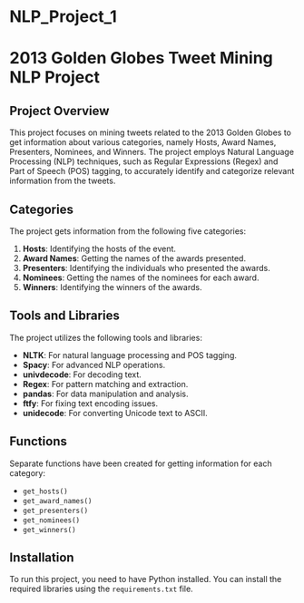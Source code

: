 # NLP_Project_1
# 2013 Golden Globes Tweet Mining NLP Project

## Project Overview
This project focuses on mining tweets related to the 2013 Golden Globes to get information about various categories, namely Hosts, Award Names, Presenters, Nominees, and Winners. The project employs Natural Language Processing (NLP) techniques, such as Regular Expressions (Regex) and Part of Speech (POS) tagging, to accurately identify and categorize relevant information from the tweets.

## Categories
The project gets information from the following five categories:
1. **Hosts**: Identifying the hosts of the event.
2. **Award Names**: Getting the names of the awards presented.
3. **Presenters**: Identifying the individuals who presented the awards.
4. **Nominees**: Getting the names of the nominees for each award.
5. **Winners**: Identifying the winners of the awards.

## Tools and Libraries
The project utilizes the following tools and libraries:
- **NLTK**: For natural language processing and POS tagging.
- **Spacy**: For advanced NLP operations.
- **univdecode**: For decoding text.
- **Regex**: For pattern matching and extraction.
- **pandas**: For data manipulation and analysis.
- **ftfy**: For fixing text encoding issues.
- **unidecode**: For converting Unicode text to ASCII.

## Functions
Separate functions have been created for getting information for each category:
- `get_hosts()`
- `get_award_names()`
- `get_presenters()`
- `get_nominees()`
- `get_winners()`

## Installation
To run this project, you need to have Python installed. You can install the required libraries using the `requirements.txt` file.

